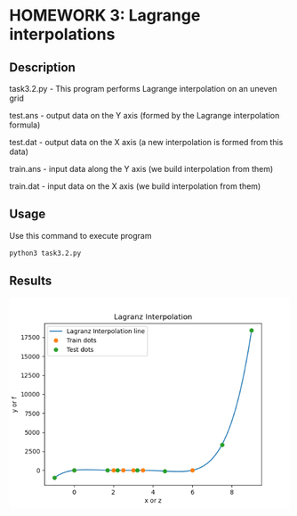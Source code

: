 # HOMEWORK 3: Lagrange interpolations

## Description

task3.2.py - This program performs Lagrange interpolation on an uneven grid



test.ans - output data on the Y axis (formed by the Lagrange interpolation formula)

test.dat - output data on the X axis (a new interpolation is formed from this data)

train.ans - input data along the Y axis (we build interpolation from them)

train.dat - input data on the X axis (we build interpolation from them)

## Usage

Use this command to execute program

```bash
python3 task3.2.py
```
## Results
![Result](./results.png "Results")
